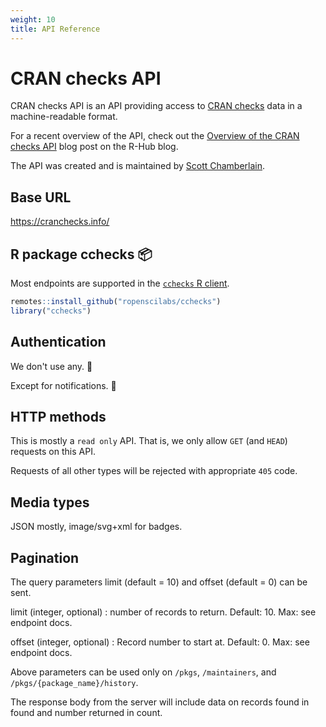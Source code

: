 ```yaml
---
weight: 10
title: API Reference
---
```


# CRAN checks API

CRAN checks API is an API providing access to [CRAN checks](https://blog.r-hub.io/2019/04/25/r-devel-linux-x86-64-debian-clang/) data in a machine-readable format.

For a recent overview of the API, check out the [Overview of the CRAN checks API](https://blog.r-hub.io/2019/06/10/cran-checks-api/) blog post on the R-Hub blog.

The API was created and is maintained by [Scott Chamberlain](https://ropensci.org/author/scott-chamberlain/).

## Base URL

<https://cranchecks.info/>

## R package cchecks :package:

Most endpoints are supported in the [`cchecks` R client](https://docs.ropensci.org/cchecks/).

```r
remotes::install_github("ropenscilabs/cchecks")
library("cchecks")
```

## Authentication

We don't use any. :beers:

Except for notifications.  :postbox:

## HTTP methods

This is mostly a `read only` API. That is, we only allow `GET` (and `HEAD`) requests on this API.

Requests of all other types will be rejected with appropriate `405` code.

## Media types

JSON mostly, image/svg+xml for badges.

## Pagination

The query parameters limit (default = 10) and offset (default = 0) can be sent.

limit (integer, optional)
: number of records to return. Default: 10. Max: see endpoint docs.


offset (integer, optional)
: Record number to start at. Default: 0. Max: see endpoint docs.

Above parameters can be used only on `/pkgs`, `/maintainers`, and `/pkgs/{package_name}/history`.

The response body from the server will include data on records found in found and number returned in count.